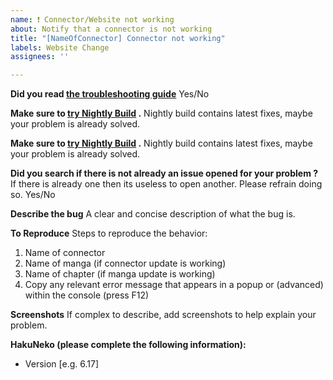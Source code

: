 ```yaml
---
name: ❗ Connector/Website not working
about: Notify that a connector is not working
title: "[NameOfConnector] Connector not working"
labels: Website Change
assignees: ''

---
```


**Did you read [the troubleshooting guide](https://hakuneko.download/docs/troubleshoot/)**
Yes/No

**Make sure to [try Nightly Build](https://github.com/manga-download/hakuneko/releases) .**
Nightly build contains latest fixes, maybe your problem is already solved.

**Make sure to [try Nightly Build](https://github.com/manga-download/hakuneko/releases) .**
Nightly build contains latest fixes, maybe your problem is already solved.

**Did you search if there is not already an issue opened for your problem ?**
If there is already one then its useless to open another. Please refrain doing so.
Yes/No
 
**Describe the bug**
A clear and concise description of what the bug is.

**To Reproduce**
Steps to reproduce the behavior:
1. Name of connector
2. Name of manga (if connector update is working)
3. Name of chapter (if manga update is working)
4. Copy any relevant error message that appears in a popup or (advanced) within the console (press F12)

**Screenshots**
If complex to describe, add screenshots to help explain your problem.

**HakuNeko (please complete the following information):**
 - Version [e.g. 6.17]
